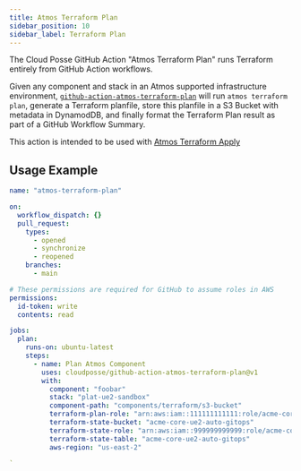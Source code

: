 ```yaml
---
title: Atmos Terraform Plan
sidebar_position: 10
sidebar_label: Terraform Plan
---
```


The Cloud Posse GitHub Action "Atmos Terraform Plan" runs Terraform entirely from GitHub Action workflows.

Given any component and stack in an Atmos supported infrastructure environment, [`github-action-atmos-terraform-plan`](https://github.com/cloudposse/github-action-atmos-terraform-plan) will run `atmos terraform plan`, generate a Terraform planfile, store this planfile in a S3 Bucket with metadata in DynamodDB, and finally format the Terraform Plan result as part of a GitHub Workflow Summary.

This action is intended to be used with [Atmos Terraform Apply](/integrations/github-actions/atmos-terraform-apply)

## Usage Example

```yaml
name: "atmos-terraform-plan"

on:
  workflow_dispatch: {}
  pull_request:
    types:
      - opened
      - synchronize
      - reopened
    branches:
      - main

# These permissions are required for GitHub to assume roles in AWS
permissions:
  id-token: write
  contents: read

jobs:
  plan:
    runs-on: ubuntu-latest
    steps:
      - name: Plan Atmos Component
        uses: cloudposse/github-action-atmos-terraform-plan@v1
        with:
          component: "foobar"
          stack: "plat-ue2-sandbox"
          component-path: "components/terraform/s3-bucket"
          terraform-plan-role: "arn:aws:iam::111111111111:role/acme-core-gbl-identity-gitops"
          terraform-state-bucket: "acme-core-ue2-auto-gitops"
          terraform-state-role: "arn:aws:iam::999999999999:role/acme-core-ue2-auto-gitops-gha"
          terraform-state-table: "acme-core-ue2-auto-gitops"
          aws-region: "us-east-2"

`
